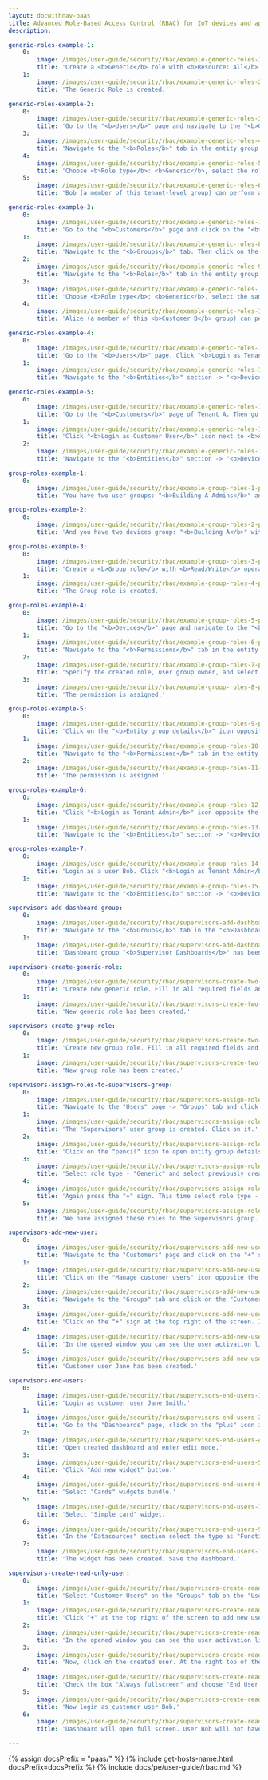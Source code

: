 ```yaml
---
layout: docwithnav-paas
title: Advanced Role-Based Access Control (RBAC) for IoT devices and applications
description:

generic-roles-example-1:
    0:
        image: /images/user-guide/security/rbac/example-generic-roles-1-pe.png
        title: 'Create a <b>Generic</b> role with <b>Resource: All</b> and <b>Operation: All</b>.'
    1:
        image: /images/user-guide/security/rbac/example-generic-roles-2-pe.png
        title: 'The Generic Role is created.'

generic-roles-example-2:
    0:
        image: /images/user-guide/security/rbac/example-generic-roles-3-pe.png
        title: 'Go to the "<b>Users</b>" page and navigate to the "<b>Groups</b>" tab. Then click on the "<b>Entity group details</b>" icon opposite the "<b>Device Admins</b>" user group of Tenant A.'
    3:
        image: /images/user-guide/security/rbac/example-generic-roles-4-pe.png
        title: 'Navigate to the "<b>Roles</b>" tab in the entity group details and click on the "<b>plus</b>" icon.'
    4:
        image: /images/user-guide/security/rbac/example-generic-roles-5-pe.png
        title: 'Choose <b>Role type</b>: <b>Generic</b>, select the role you created, and click "<b>Add</b>".'
    5:
        image: /images/user-guide/security/rbac/example-generic-roles-6-pe.png
        title: 'Bob (a member of this tenant-level group) can perform any operation on any entity that belongs to <b>Tenant A</b>, including entities under <b>Customer A</b>, <b>Customer B</b>, and their sub-customers.'

generic-roles-example-3:
    0:
        image: /images/user-guide/security/rbac/example-generic-roles-7-pe.png
        title: 'Go to the "<b>Customers</b>" page and click on the "<b>Manage customer users</b>" icon opposite the Customer B;'
    1:
        image: /images/user-guide/security/rbac/example-generic-roles-8-pe.png
        title: 'Navigate to the "<b>Groups</b>" tab. Then click on the "<b>Entity group details</b>" icon opposite the "<b>Device Admins</b>" user group;'
    2:
        image: /images/user-guide/security/rbac/example-generic-roles-9-pe.png
        title: 'Navigate to the "<b>Roles</b>" tab in the entity group details and click on the "<b>plus</b>" icon;'
    3:
        image: /images/user-guide/security/rbac/example-generic-roles-10-pe.png
        title: 'Choose <b>Role type</b>: <b>Generic</b>, select the same role, and click "<b>Add</b>".'
    4:
        image: /images/user-guide/security/rbac/example-generic-roles-11-pe.png
        title: 'Alice (a member of this <b>Customer B</b> group) can perform any operation on entities that belong <b>only to Customer B</b> and its sub-customers.'

generic-roles-example-4:
    0:
        image: /images/user-guide/security/rbac/example-generic-roles-12-pe.png
        title: 'Go to the "<b>Users</b>" page. Click "<b>Login as Tenant Admin</b>" icon next to Bob&#39;s account in the "<b>Device Admins</b>" group of Tenant A.'
    1:
        image: /images/user-guide/security/rbac/example-generic-roles-13-pe.png
        title: 'Navigate to the "<b>Entities</b>" section -> "<b>Devices</b>" page. You should see two devices available to Bob: <b>Device A1</b> and <b>Device B1</b>.'

generic-roles-example-5:
    0:
        image: /images/user-guide/security/rbac/example-generic-roles-14-pe.png
        title: 'Go to the "<b>Сustomers</b>" page of Tenant A. Then go to the "<b>Manage customer users</b>" page of Customer B.'
    1:
        image: /images/user-guide/security/rbac/example-generic-roles-15-pe.png
        title: 'Click "<b>Login as Customer User</b>" icon next to <b>Alice</b> account.'
    2:
        image: /images/user-guide/security/rbac/example-generic-roles-16-pe.png
        title: 'Navigate to the "<b>Entities</b>" section -> "<b>Devices</b>" page. User Alice has access to only one device "<b>Device B1</b>".'

group-roles-example-1:
    0:
        image: /images/user-guide/security/rbac/example-group-roles-1-pe.png
        title: 'You have two user groups: "<b>Building A Admins</b>" and "<b>Building B Admins</b>".'

group-roles-example-2:
    0:
        image: /images/user-guide/security/rbac/example-group-roles-2-pe.png
        title: 'And you have two devices group: "<b>Building A</b>" with <b>Device A1</b> inside and "<b>Building B</b>" with <b>Device B1</b> inside.'

group-roles-example-3:
    0:
        image: /images/user-guide/security/rbac/example-group-roles-3-pe.png
        title: 'Create a <b>Group role</b> with <b>Read/Write</b> operations.'
    1:
        image: /images/user-guide/security/rbac/example-group-roles-4-pe.png
        title: 'The Group role is created.'

group-roles-example-4:
    0:
        image: /images/user-guide/security/rbac/example-group-roles-5-pe.png
        title: 'Go to the "<b>Devices</b>" page and navigate to the "<b>Groups</b>" tab. Then click on the "<b>Entity group details</b>" icon opposite the devices group to which you want to add the group role.'
    1:
        image: /images/user-guide/security/rbac/example-group-roles-6-pe.png
        title: 'Navigate to the "<b>Permissions</b>" tab in the entity group details and click on the "<b>plus</b>" icon.'
    2:
        image: /images/user-guide/security/rbac/example-group-roles-7-pe.png
        title: 'Specify the created role, user group owner, and select the user group to which you are granting access to the device group "<b>Building A</b>". Click "<b>Add</b>".'
    3:
        image: /images/user-guide/security/rbac/example-group-roles-8-pe.png
        title: 'The permission is assigned.'

group-roles-example-5:
    0:
        image: /images/user-guide/security/rbac/example-group-roles-9-pe.png
        title: 'Click on the "<b>Entity group details</b>" icon opposite the "<b>Building B</b>" devices group to which you want to add the role.'
    1:
        image: /images/user-guide/security/rbac/example-group-roles-10-pe.png
        title: 'Navigate to the "<b>Permissions</b>" tab in the entity group details and click on the "plus" icon. Specify the created role, user group owner, and select the user group to which you are granting access to the device group "<b>Building B</b>". Click "Add".'
    2:
        image: /images/user-guide/security/rbac/example-group-roles-11-pe.png
        title: 'The permission is assigned.'

group-roles-example-6:
    0:
        image: /images/user-guide/security/rbac/example-group-roles-12-pe.png
        title: 'Click "<b>Login as Tenant Admin</b>" icon opposite the user <b>Alice</b> account.'
    1:
        image: /images/user-guide/security/rbac/example-group-roles-13-pe.png
        title: 'Navigate to the "<b>Entities</b>" section -> "<b>Devices</b>" page. You will only see the device group "<b>Building A</b>" with <b>Device A1</b> inside.'

group-roles-example-7:
    0:
        image: /images/user-guide/security/rbac/example-group-roles-14-pe.png
        title: 'Login as a user Bob. Click "<b>Login as Tenant Admin</b>" icon opposite the user <b>Bob</b> account.'
    1:
        image: /images/user-guide/security/rbac/example-group-roles-15-pe.png
        title: 'Navigate to the "<b>Entities</b>" section -> "<b>Devices</b>" page. You will only see the device group "<b>Building B</b>" with <b>Device B1</b> inside.'

supervisors-add-dashboard-group:
    0:
        image: /images/user-guide/security/rbac/supervisors-add-dashboard-group-1-pe.png
        title: 'Navigate to the "<b>Groups</b>" tab in the "<b>Dashboards</b>" page and click "<b>plus</b>" icon to create new dashboard group. Input the name of your dashboard group. In our case it&#39;s "<b>Supervisor Dashboards</b>". Click on the "<b>Add</b>" button.'
    1:
        image: /images/user-guide/security/rbac/supervisors-add-dashboard-group-2-pe.png
        title: 'Dashboard group "<b>Supervisor Dashboards</b>" has been created.'

supervisors-create-generic-role:
    0:
        image: /images/user-guide/security/rbac/supervisors-create-two-roles-1-pe.png
        title: 'Create new generic role. Fill in all required fields and click "<b>Add</b>".'
    1:
        image: /images/user-guide/security/rbac/supervisors-create-two-roles-2-pe.png
        title: 'New generic role has been created.'

supervisors-create-group-role:
    0:
        image: /images/user-guide/security/rbac/supervisors-create-two-roles-3-pe.png
        title: 'Create new group role. Fill in all required fields and click "<b>Add</b>".'
    1:
        image: /images/user-guide/security/rbac/supervisors-create-two-roles-4-pe.png
        title: 'New group role has been created.'

supervisors-assign-roles-to-supervisors-group:
    0:
        image: /images/user-guide/security/rbac/supervisors-assign-roles-to-supervisors-group-1-pe.png
        title: 'Navigate to the "Users" page -> "Groups" tab and click on the plus sign (Add entity group) at the top right of the screen. Input the name - "Supervisors", then click on the Add" button.'
    1:
        image: /images/user-guide/security/rbac/supervisors-assign-roles-to-supervisors-group-2-pe.png
        title: 'The "Supervisors" user group is created. Click on it.'
    2:
        image: /images/user-guide/security/rbac/supervisors-assign-roles-to-supervisors-group-3-pe.png
        title: 'Click on the "pencil" icon to open entity group details. Navigate to the "Roles" tab and click on the "plus" icon at the right top of the opened menu.'
    3:
        image: /images/user-guide/security/rbac/supervisors-assign-roles-to-supervisors-group-4-pe.png
        title: 'Select role type - "Generic" and select previously created role - "All Entities Read-only". Then, click "Add".'
    4:
        image: /images/user-guide/security/rbac/supervisors-assign-roles-to-supervisors-group-5-pe.png
        title: 'Again press the "+" sign. This time select role type - "Group" and select role - "Entity Group Administrator". For a group owner select "Tenant", for a entity type select "Dashboard", and select entity group - "Supervisor Dashboard". Click "Add".'
    5:
        image: /images/user-guide/security/rbac/supervisors-assign-roles-to-supervisors-group-6-pe.png
        title: 'We have assigned these roles to the Supervisors group.'

supervisors-add-new-user:
    0:
        image: /images/user-guide/security/rbac/supervisors-add-new-user-1-pe.png
        title: 'Navigate to the "Customers" page and click on the "+" sign (Add customer) at the top right of the screen. Input the title "Building A" and click "Add".'
    1:
        image: /images/user-guide/security/rbac/supervisors-add-new-user-3-pe.png
        title: 'Click on the "Manage customer users" icon opposite the "Building A" customer.'
    2:
        image: /images/user-guide/security/rbac/supervisors-add-new-user-4-pe.png
        title: 'Navigate to the "Groups" tab and click on the "Customer Administrators" user group.'
    3:
        image: /images/user-guide/security/rbac/supervisors-add-new-user-5-pe.png
        title: 'Click on the "+" sign at the top right of the screen. Input email address, for instance, we can use janesmith@thingsboard.io, and click "Add".'
    4:
        image: /images/user-guide/security/rbac/supervisors-add-new-user-6-pe.png
        title: 'In the opened window you can see the user activation link, click "OK".'
    5:
        image: /images/user-guide/security/rbac/supervisors-add-new-user-7-pe.png
        title: 'Customer user Jane has been created.'

supervisors-end-users:
    0:
        image: /images/user-guide/security/rbac/supervisors-end-users-1-pe.png
        title: 'Login as customer user Jane Smith.'
    1:
        image: /images/user-guide/security/rbac/supervisors-end-users-3-pe.png
        title: 'Go to the "Dashboards" page, click on the "plus" icon in the top right corner. Select "Create new dashboard". Input dashboard name (for example, "End User Dashboard"). Click "Add" to create the dashboard.'
    2:
        image: /images/user-guide/security/rbac/supervisors-end-users-4-pe.png
        title: 'Open created dashboard and enter edit mode.'
    3:
        image: /images/user-guide/security/rbac/supervisors-end-users-5-pe.png
        title: 'Click "Add new widget" button.'
    4:
        image: /images/user-guide/security/rbac/supervisors-end-users-6-pe.png
        title: 'Select "Cards" widgets bundle.'
    5:
        image: /images/user-guide/security/rbac/supervisors-end-users-7-pe.png
        title: 'Select "Simple card" widget.'
    6:
        image: /images/user-guide/security/rbac/supervisors-end-users-9-pe.png
        title: 'In the "Datasources" section select the type as "Function" and the key as "Random". Click "Add".'
    7:
        image: /images/user-guide/security/rbac/supervisors-end-users-10-pe.png
        title: 'The widget has been created. Save the dashboard.'

supervisors-create-read-only-user:
    0:
        image: /images/user-guide/security/rbac/supervisors-create-read-only-user-1-pe.png
        title: 'Select "Customer Users" on the "Groups" tab on the "Users" page of the user Jane.'
    1:
        image: /images/user-guide/security/rbac/supervisors-create-read-only-user-2-pe.png
        title: 'Click "+" at the top right of the screen to add new user. Input email address, for example, we will use bob@thingsboard.io, then click "Add".'
    2:
        image: /images/user-guide/security/rbac/supervisors-create-read-only-user-3-pe.png
        title: 'In the opened window you can see the user activation link, click "OK".'
    3:
        image: /images/user-guide/security/rbac/supervisors-create-read-only-user-5-pe.png
        title: 'Now, click on the created user. At the right top of the screen you shall see the "pen" icon. Click on it to enter edit mode.'
    4:
        image: /images/user-guide/security/rbac/supervisors-create-read-only-user-6-pe.png
        title: 'Check the box "Always fullscreen" and choose "End User Dashboard" in the "Default dashboard" line. Then save changes.'
    5:
        image: /images/user-guide/security/rbac/supervisors-create-read-only-user-7-pe.png
        title: 'Now login as customer user Bob.'
    6:
        image: /images/user-guide/security/rbac/supervisors-create-read-only-user-8-pe.png
        title: 'Dashboard will open full screen. User Bob will not have access to the administration panel to the left. Bob is not allowed to perform any server-side API calls, only browsing the data.'

---
```


{% assign docsPrefix = "paas/" %}
{% include get-hosts-name.html docsPrefix=docsPrefix %}
{% include docs/pe/user-guide/rbac.md %}